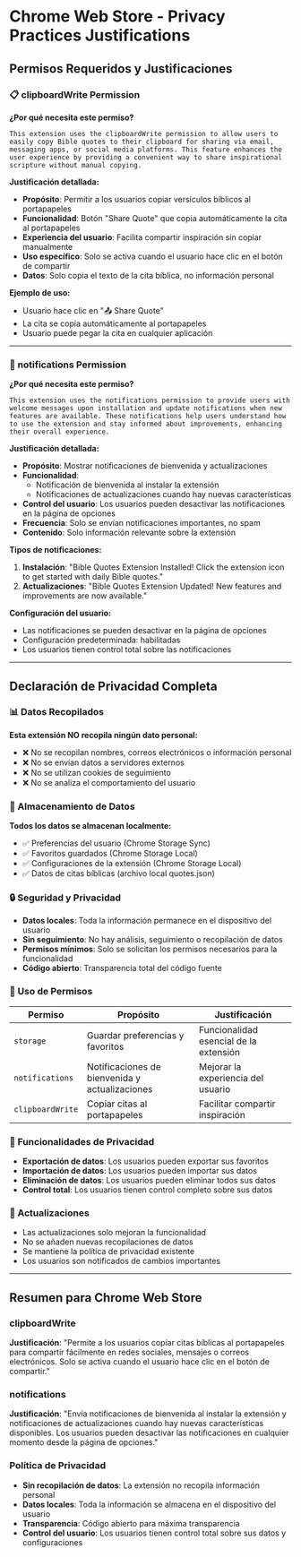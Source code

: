# Chrome Web Store - Privacy Practices Justifications

## Permisos Requeridos y Justificaciones

### 📋 clipboardWrite Permission

**¿Por qué necesita este permiso?**
```
This extension uses the clipboardWrite permission to allow users to easily copy Bible quotes to their clipboard for sharing via email, messaging apps, or social media platforms. This feature enhances the user experience by providing a convenient way to share inspirational scripture without manual copying.
```

**Justificación detallada:**
- **Propósito**: Permitir a los usuarios copiar versículos bíblicos al portapapeles
- **Funcionalidad**: Botón "Share Quote" que copia automáticamente la cita al portapapeles
- **Experiencia del usuario**: Facilita compartir inspiración sin copiar manualmente
- **Uso específico**: Solo se activa cuando el usuario hace clic en el botón de compartir
- **Datos**: Solo copia el texto de la cita bíblica, no información personal

**Ejemplo de uso:**
- Usuario hace clic en "📤 Share Quote"
- La cita se copia automáticamente al portapapeles
- Usuario puede pegar la cita en cualquier aplicación

---

### 🔔 notifications Permission

**¿Por qué necesita este permiso?**
```
This extension uses the notifications permission to provide users with welcome messages upon installation and update notifications when new features are available. These notifications help users understand how to use the extension and stay informed about improvements, enhancing their overall experience.
```

**Justificación detallada:**
- **Propósito**: Mostrar notificaciones de bienvenida y actualizaciones
- **Funcionalidad**: 
  - Notificación de bienvenida al instalar la extensión
  - Notificaciones de actualizaciones cuando hay nuevas características
- **Control del usuario**: Los usuarios pueden desactivar las notificaciones en la página de opciones
- **Frecuencia**: Solo se envían notificaciones importantes, no spam
- **Contenido**: Solo información relevante sobre la extensión

**Tipos de notificaciones:**
1. **Instalación**: "Bible Quotes Extension Installed! Click the extension icon to get started with daily Bible quotes."
2. **Actualizaciones**: "Bible Quotes Extension Updated! New features and improvements are now available."

**Configuración del usuario:**
- Las notificaciones se pueden desactivar en la página de opciones
- Configuración predeterminada: habilitadas
- Los usuarios tienen control total sobre las notificaciones

---

## Declaración de Privacidad Completa

### 📊 Datos Recopilados
**Esta extensión NO recopila ningún dato personal:**
- ❌ No se recopilan nombres, correos electrónicos o información personal
- ❌ No se envían datos a servidores externos
- ❌ No se utilizan cookies de seguimiento
- ❌ No se analiza el comportamiento del usuario

### 💾 Almacenamiento de Datos
**Todos los datos se almacenan localmente:**
- ✅ Preferencias del usuario (Chrome Storage Sync)
- ✅ Favoritos guardados (Chrome Storage Local)
- ✅ Configuraciones de la extensión (Chrome Storage Local)
- ✅ Datos de citas bíblicas (archivo local quotes.json)

### 🔒 Seguridad y Privacidad
- **Datos locales**: Toda la información permanece en el dispositivo del usuario
- **Sin seguimiento**: No hay análisis, seguimiento o recopilación de datos
- **Permisos mínimos**: Solo se solicitan los permisos necesarios para la funcionalidad
- **Código abierto**: Transparencia total del código fuente

### 🎯 Uso de Permisos

| Permiso | Propósito | Justificación |
|---------|-----------|---------------|
| `storage` | Guardar preferencias y favoritos | Funcionalidad esencial de la extensión |
| `notifications` | Notificaciones de bienvenida y actualizaciones | Mejorar la experiencia del usuario |
| `clipboardWrite` | Copiar citas al portapapeles | Facilitar compartir inspiración |

### 📱 Funcionalidades de Privacidad
- **Exportación de datos**: Los usuarios pueden exportar sus favoritos
- **Importación de datos**: Los usuarios pueden importar sus datos
- **Eliminación de datos**: Los usuarios pueden eliminar todos sus datos
- **Control total**: Los usuarios tienen control completo sobre sus datos

### 🔄 Actualizaciones
- Las actualizaciones solo mejoran la funcionalidad
- No se añaden nuevas recopilaciones de datos
- Se mantiene la política de privacidad existente
- Los usuarios son notificados de cambios importantes

---

## Resumen para Chrome Web Store

### clipboardWrite
**Justificación**: "Permite a los usuarios copiar citas bíblicas al portapapeles para compartir fácilmente en redes sociales, mensajes o correos electrónicos. Solo se activa cuando el usuario hace clic en el botón de compartir."

### notifications  
**Justificación**: "Envía notificaciones de bienvenida al instalar la extensión y notificaciones de actualizaciones cuando hay nuevas características disponibles. Los usuarios pueden desactivar las notificaciones en cualquier momento desde la página de opciones."

### Política de Privacidad
- **Sin recopilación de datos**: La extensión no recopila información personal
- **Datos locales**: Toda la información se almacena en el dispositivo del usuario
- **Transparencia**: Código abierto para máxima transparencia
- **Control del usuario**: Los usuarios tienen control total sobre sus datos y configuraciones 